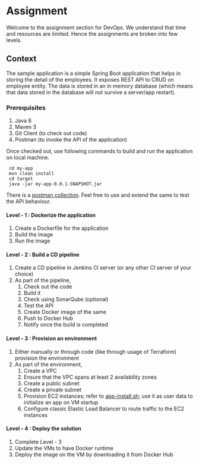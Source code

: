 # Assignment

Welcome to the assignment section for DevOps. We understand that time and resources are limited. Hence the assignments are broken into few levels. 

## Context

The sample application is a simple Spring Boot application that helps in storing the detail of the employees. It exposes REST API to CRUD on employee entity. The data is stored in an in memory database (which means that data stored in the database will not survive a server/app restart). 

### Prerequisites
1. Java 8
2. Maven 3 
3. Git Client (to check out code)
4. Postman (to invoke the API of the application)

Once checked out, use following commands to build and run the application on local machine.

```
 cd my-app
 mvn clean install
 cd target
 java -jar my-app-0.0.1-SNAPSHOT.jar
```

There is a [postman collection](DevOps-Assessment.postman_collection.json). Feel free to use and extend the same to test the API behaviour.

#### Level - 1 : Dockerize the application
1. Create a Dockerfile for the application
2. Build the image 
3. Run the image

#### Level - 2 : Build a CD pipeline
1. Create a CD pipeline in Jenkins CI server (or any other CI server of your choice)
2. As part of the pipeline, 
    1. Check out the code
    2. Build it
    3. Check using SonarQube (optional) 
    4. Test the API
    5. Create Docker image of the same
    6. Push to Docker Hub
    7. Notify once the build is completed

#### Level - 3 : Provision an environment
1. Either manually or through code (like through usage of Terraform) provision the environment
2. As part of the environment,
    1. Create a VPC
    2. Ensure that the VPC spans at least 2 availability zones
    3. Create a public subnet 
    4. Create a private subnet 
    5. Provision EC2 instances; refer to [app-install.sh](app-install.sh); use it as user data to initialize an app on VM startup
    6. Configure classic Elastic Load Balancer to route traffic to the EC2 instances 

#### Level - 4 : Deploy the solution
1. Complete Level - 3
2. Update the VMs to have Docker runtime
3. Deploy the image on the VM by downloading it from Docker Hub